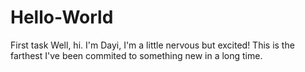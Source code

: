 # Hello-World
First task
Well, hi. I'm Dayi, I'm a little nervous but excited! This is the farthest I've been commited to something new in a long time. 
